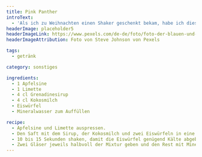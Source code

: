 ```yaml
---
title: Pink Panther
introText:
  - 'Als ich zu Weihnachten einen Shaker geschenkt bekam, habe ich diesen Drink entwickelt. Keine Ahnung, ob es ihn unter anderem Namen schon gibt.'
headerImage: placeholder5
headerImageLink: https://www.pexels.com/de-de/foto/foto-der-blauen-und-roten-abstrakten-malerei-3699270/
headerImageAttribution: Foto von Steve Johnson von Pexels

tags:
  - getränk

category: sonstiges

ingredients:
  - 1 Apfelsine
  - 1 Limette
  - 4 cl Grenadinesirup
  - 4 cl Kokosmilch
  - Eiswürfel
  - Mineralwasser zum Auffüllen

recipe:
  - Apfelsine und Limette auspressen.
  - Den Saft mit dem Sirup, der Kokosmilch und zwei Eiswürfeln in eine Shaker geben.
  - 10 bis 15 Sekunden shaken, damit die Eiswürfel genügend Kälte abgeben.
  - Zwei Gläser jeweils halbvoll der Mixtur geben und den Rest mit Mineralwasser auffüllen
---
```

